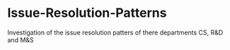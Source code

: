 # Issue-Resolution-Patterns
Investigation of the issue resolution patters of there departments CS, R&amp;D and M&amp;S
